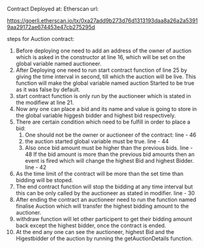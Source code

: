 Contract Deployed at:
Etherscan url:

https://goerli.etherscan.io/tx/0xa27add9b273d76d1313193daa8a26a2a53919aa29172ae674453e47cb275295d

steps for Auction contract:

1. Before deploying one need to add an address of the owner of auction which is asked in the constructor at line 16, which will be set on the global variable named auctioneer.
2. After Deploying one need to run start contract function of line 25 by giving the time interval in second, till which the auction will be live. This function will make the global variable named auction Started to be true as it was false by default.
3. start contract function is only run by the auctioneer which is stated in the modifiew at line 21.
4. Now any one can place a bid and its name and value is going to store in the global variable higgesh bidder and highest bid respectively.
5. There are certain condition which need to be fulfill in order to place a bid:
   1. One should not be the owner or auctioneer of the contract: line - 46
   2. the auction started global variable must be true. line - 44
   3. Also once bid amount must be higher than the previous bids. line - 48
      If the bid amount is more than the previous bid amounts then an event is fired which will change the highest Bid and highest Bidder. line - 42
6. As the time limit of the contract will be more than the set time than bidding will be stoped.
7. The end contract function will stop the bidding at any time interval but this can be only called by the auctioneer as stated in modifier. line - 30
8. After ending the contract an auctioneer need to run the function named finalise Auction which will transfer the highest bidding amount to the auctioner.
9. withdraw function will let other participent to get their bidding amount back except the highest bidder, once the contract is ended.
10. At the end any one can see the auctioneer, highest Bid and the Higestbidder of the auction by running the getAuctionDetails function.
